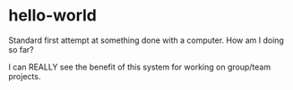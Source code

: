 # hello-world
Standard first attempt at something done with a computer.
How am I doing so far?

I can REALLY see the benefit of this system for working on group/team projects.
